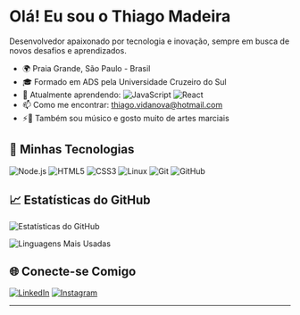 # Olá! Eu sou o Thiago Madeira



Desenvolvedor apaixonado por tecnologia e inovação, sempre em busca de novos desafios e aprendizados.

- 🌍 Praia Grande, São Paulo - Brasil
- 🎓 Formado em ADS pela Universidade Cruzeiro do Sul
- 🌱 Atualmente aprendendo: ![JavaScript](https://img.shields.io/badge/-JavaScript-F7DF1E?style=flat&logo=javascript&logoColor=black) ![React](https://img.shields.io/badge/-React-61DAFB?style=flat&logo=react&logoColor=black) 
- 📫 Como me encontrar: thiago.vidanova@hotmail.com
- ⚡🎸 Também sou músico e gosto muito de artes marciais

## 🚀 Minhas Tecnologias




![Node.js](https://img.shields.io/badge/-Node.js-339933?style=flat&logo=node.js&logoColor=white)
![HTML5](https://img.shields.io/badge/-HTML5-E34F26?style=flat&logo=html5&logoColor=white)
![CSS3](https://img.shields.io/badge/-CSS3-1572B6?style=flat&logo=css3&logoColor=white)
![Linux](https://img.shields.io/badge/-Linux-FCC624?style=flat&logo=linux&logoColor=black)
![Git](https://img.shields.io/badge/-Git-F05032?style=flat&logo=git&logoColor=white)
![GitHub](https://img.shields.io/badge/-GitHub-181717?style=flat&logo=github&logoColor=white)



## 📈 Estatísticas do GitHub

![Estatísticas do GitHub](https://github-readme-stats.vercel.app/api?username=thiagodivclass&show_icons=true&theme=radical)


![Linguagens Mais Usadas](https://github-readme-stats.vercel.app/api/top-langs/?username=thiagodivclass&layout=compact&theme=radical)






## 🌐 Conecte-se Comigo

[![LinkedIn](https://img.shields.io/badge/-LinkedIn-0077B5?style=flat&logo=linkedin&logoColor=white)](https://www.linkedin.com/in/thiagomadeirawork/)
[![Instagram](https://img.shields.io/badge/-Instagram-E4405F?style=flat&logo=instagram&logoColor=white)](https://www.instagram.com/thiagomadeiraa/)


---




